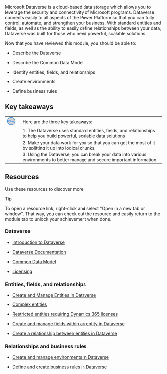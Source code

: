 Microsoft Dataverse is a cloud-based data storage which allows you to leverage the security and connectivity of Microsoft programs. Dataverse connects easily to all aspects of the Power Platform so that you can fully control, automate, and strengthen your business. With standard entities and fields, as well as the ability to easily define relationships between your data, Dataverse was built for those who need powerful, scalable solutions.

Now that you have reviewed this module, you should be able to:

- Describe the Dataverse

- Describe the Common Data Model

- Identify entities, fields, and relationships

- Create environments

- Define business rules

## Key takeaways

| | |
| - | - | 
| ![Icon of lightbulb](../media/key-takeaway.png) | Here are the three key takeaways:|
| | 1. The Dataverse uses standard entities, fields, and relationships to help you build powerful, scalable data solutions | 
| | 2. Make your data work for you so that you can get the most of it by splitting it up into logical chunks. | 
| | 3. Using the Dataverse, you can break your data into various environments to better manage and secure important information. | 

## Resources

Use these resources to discover more.

> [!TIP]
> To open a resource link, right-click and select "Open in a new tab or window". That way, you can check out the resource and easily return to the module tab to unlock your achievement when done.

### Dataverse

- [Introduction to Dataverse](https://docs.microsoft.com/learn/modules/intro-common-data-service/)

- [Dataverse Documentation](https://docs.microsoft.com/powerapps/maker/common-data-service/data-platform-intro)

- [Common Data Model](https://docs.microsoft.com/business-applications-release-notes/april19/cdm-data-integration/common-data-model-cdm)

- [Licensing](https://download.microsoft.com/download/9/5/6/9568EFD0-403D-4AE4-95F0-7FACA2CCB2E4/Power%20Apps%20and%20Power%20Automate%20Licensing%20Guide%20-%20Nov%202019.pdf)

### Entities, fields, and relationships

- [Create and Manage Entities in Dataverse](https://docs.microsoft.com/learn/modules/create-manage-entities/)

- [Complex entities](https://docs.microsoft.com/powerapps/maker/common-data-service/data-platform-complex-entities)

- [Restricted entities requiring Dynamics 365 licenses](https://docs.microsoft.com/powerapps/maker/common-data-service/data-platform-restricted-entities)

- [Create and manage fields within an entity in Dataverse](https://docs.microsoft.com/learn/modules/create-manage-fields-within-entity/)

- [Create a relationship between entities in Dataverse](https://docs.microsoft.com/learn/modules/create-relationship-between-cds-entities/)

### Relationships and business rules

- [Create and manage environments in Dataverse](https://docs.microsoft.com/learn/modules/create-manage-environments/1-intro)

- [Define and create business rules in Dataverse](https://docs.microsoft.com/learn/modules/define-create-business-rules/)